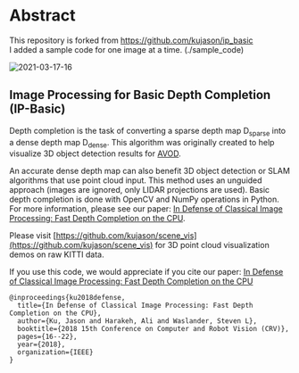 # Abstract
This repository is forked from https://github.com/kujason/ip_basic \
I added a sample code for one image at a time. (./sample_code)

![2021-03-17-16](https://user-images.githubusercontent.com/47411597/111439963-38308b80-8749-11eb-9ca3-465d4a112c0e.png)

## Image Processing for Basic Depth Completion (IP-Basic)
Depth completion is the task of converting a sparse depth map D<sub>sparse</sub> into a dense depth map D<sub>dense</sub>. This algorithm was originally created to help visualize 3D object detection results for [AVOD](https://arxiv.org/abs/1712.02294).

An accurate dense depth map can also benefit 3D object detection or SLAM algorithms that use point cloud input. This method uses an unguided approach (images are ignored, only LIDAR projections are used). Basic depth completion is done with OpenCV and NumPy operations in Python. For more information, please see our paper: [In Defense of Classical Image Processing: Fast Depth Completion on the CPU](https://arxiv.org/abs/1802.00036).

Please visit [https://github.com/kujason/scene_vis](https://github.com/kujason/scene_vis) for 3D point cloud visualization demos on raw KITTI data.

If you use this code, we would appreciate if you cite our paper:
[In Defense of Classical Image Processing: Fast Depth Completion on the CPU](https://arxiv.org/abs/1802.00036)

```
@inproceedings{ku2018defense,
  title={In Defense of Classical Image Processing: Fast Depth Completion on the CPU},
  author={Ku, Jason and Harakeh, Ali and Waslander, Steven L},
  booktitle={2018 15th Conference on Computer and Robot Vision (CRV)},
  pages={16--22},
  year={2018},
  organization={IEEE}
}
```
